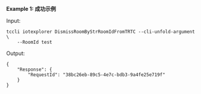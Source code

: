 **Example 1: 成功示例**



Input: 

```
tccli iotexplorer DismissRoomByStrRoomIdFromTRTC --cli-unfold-argument  \
    --RoomId test
```

Output: 
```
{
    "Response": {
        "RequestId": "38bc26eb-89c5-4e7c-bdb3-9a4fe25e719f"
    }
}
```

